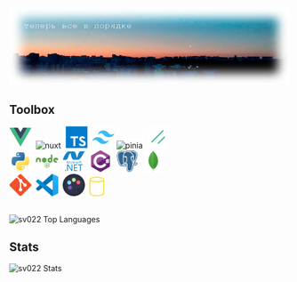 ![img](img/bgFade.png)

## Toolbox
<div>
<img src="https://raw.githubusercontent.com/devicons/devicon/master/icons/vuejs/vuejs-original.svg" title="vue" alt="vue" width="40" height="40"/>&nbsp;
<img src="https://seeklogo.com/images/N/nuxt-logo-1CCC5F38FD-seeklogo.com.png" title="nuxt" alt="nuxt" width="45" height="35"/>&nbsp;
<img src="https://raw.githubusercontent.com/devicons/devicon/master/icons/typescript/typescript-original.svg" title="ts" alt="ts" width="40" height="40"/>&nbsp;
<img src="https://raw.githubusercontent.com/devicons/devicon/master/icons/tailwindcss/tailwindcss-original.svg" title="tailwind" alt="tailwind" width="40" height="40"/>
<img src="https://pinia.vuejs.org/logo.svg" title="pinia" alt="pinia" width="40" height="40"/>&nbsp;
<img src="img/shadcn-logo.png" title="shadcn" alt="shadcn" width="40" height="40"/>&nbsp;
<div>
<img src="https://raw.githubusercontent.com/devicons/devicon/master/icons/python/python-original.svg" alt="python" width="40" height="40"/>&nbsp;
<img src="https://raw.githubusercontent.com/devicons/devicon/master/icons/nodejs/nodejs-plain-wordmark.svg" alt="node" width="40" height="40"/>&nbsp;
<img src="https://raw.githubusercontent.com/devicons/devicon/master/icons/dot-net/dot-net-plain-wordmark.svg" width="40" height="40"/>&nbsp;
<img src="https://raw.githubusercontent.com/devicons/devicon/master/icons/csharp/csharp-original.svg" alt="csharp" width="40" height="40"/>&nbsp;
<img src="https://raw.githubusercontent.com/devicons/devicon/master/icons/postgresql/postgresql-plain.svg" alt="postgres" width="40" height="40"/>&nbsp;
<img src="https://raw.githubusercontent.com/devicons/devicon/master/icons/mongodb/mongodb-original.svg" alt="mondodb" width="40" height="40"/>&nbsp;

<div>
<img src="https://raw.githubusercontent.com/devicons/devicon/master/icons/git/git-plain.svg" alt="git" width="40" height="40"/>&nbsp;
<img src="https://raw.githubusercontent.com/devicons/devicon/master/icons/vscode/vscode-original.svg" alt="vscode" width="40" height="40"/>&nbsp;
<img src="img/palenightTheme.png" alt="theme" width="40" height="40"/>&nbsp;
<img src="img/sqlTools.png" alt="sqltools" width="27" height="35"/>&nbsp;

## 
<img alt="sv022 Top Languages" src="https://github-readme-stats.vercel.app/api/top-langs?username=sv022&langs_count=4&layout=compact&theme=transparent&title_color=68C3D4&icon_color=F8D866&border_color=1F222E&hide=JavaScript,CSS,Java,HTML,c%2B%2B'Py" height="164px"/>

## Stats

<img alt="sv022 Stats" src="https://github-readme-stats.vercel.app/api?username=sv022&show_icons=true&theme=transparent&border_color=1F222E&title_color=68C3D4" height="164px" />


<!--
**sv022/sv022** is a ✨ _special_ ✨ repository because its `README.md` (this file) appears on your GitHub profile.

Here are some ideas to get you started:

- 🔭 I’m currently working on ...
- 🌱 I’m currently learning ...
- 👯 I’m looking to collaborate on ...
- 🤔 I’m looking for help with ...
- 💬 Ask me about ...
- 📫 How to reach me: ...
- 😄 Pronouns: ...
- ⚡ Fun fact: ...
-->
